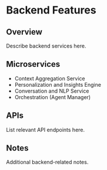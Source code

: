 # Backend Features

## Overview
Describe backend services here.

## Microservices
- Context Aggregation Service
- Personalization and Insights Engine
- Conversation and NLP Service
- Orchestration (Agent Manager)

## APIs
List relevant API endpoints here.

## Notes
Additional backend-related notes.
